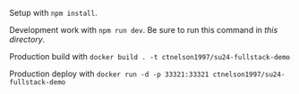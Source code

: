 Setup with `npm install`.

Development work with `npm run dev`. Be sure to run this command in *this directory*.

Production build with `docker build . -t ctnelson1997/su24-fullstack-demo`

Production deploy with `docker run -d -p 33321:33321 ctnelson1997/su24-fullstack-demo`
